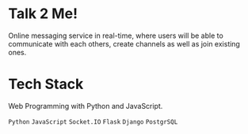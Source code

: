 # Talk 2 Me!

Online messaging service in real-time, where users will be able to communicate with each others, create channels as well as join existing ones.

# Tech Stack

Web Programming with Python and JavaScript.

`Python`
`JavaScript`
`Socket.IO`
`Flask`
`Django`
`PostgrSQL`
